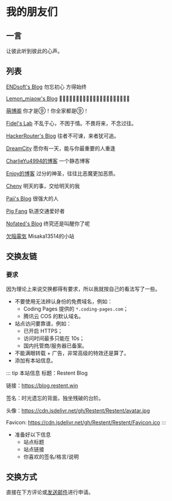 # 我的朋友们

## 一言

让彼此听到彼此的心声。

## 列表

[ENDsoft's Blog](https://blog.r-ay.cn) 勿忘初心 方得始终

[Lemon_miaow's Blog](https://lemonmiaow.xyz) 

[萌博阁](https://moeblog.vip) 你才是⑨！你全家都是⑨！

[Fidel's Lab](https://fidel.js.org) 不乱于心，不困于情。不畏将来，不念过往。

[HackerRouter's Blog](https://hackerrouter.xyz) 往者不可谏，来者犹可追。

[DreamCity](https://www.littleqiu.net) 愿你有一天，能与你最重要的人重逢

[CharlieYu4994的博客](https://blog.charlieyu4994.cn) 一个静态博客

[Enjoy的博客](https://mcenjoy.cn) 过分的神圣，往往比恶魔更加恶质。

[Cheny](https://cheny.cc) 明天的事，交给明天的我

[Paji's Blog](https://blog.honoka.club) 很强大的人

[Pig Fang](https://blog.gplane.win) 轨道交通爱好者

[Nofated's Blog](https://nofated095.github.io) 终究还是叫醒你了呢

[欠陥電気](https://blog.atri.tk) Misaka13514的小站

## 交换友链

### 要求

因为理论上来说交换都得有要求，所以我就按自己的看法写了一些。

- 不要使用无法辨认身份的免费域名，例如：
  - Coding Pages 提供的 `*.coding-pages.com`；
  - 腾讯云 COS 的默认域名。
- 站点访问要靠谱，例如：
  - 已开启 HTTPS；
  - 访问时间最多只能在 10s；
  - 国内托管商/服务器已备案。
- 不能满眼转载 + 广告，非常高级的特效还是算了。
- 添加有本站信息。

::: tip 本站信息
标题：Restent Blog

链接：https://blog.restent.win

签名：时光遗忘的背面，独坐残破的台阶。

头像：https://cdn.jsdelivr.net/gh/Restent/Restent/avatar.jpg

Favicon: https://cdn.jsdelivr.net/gh/Restent/Restent/Favicon.ico
:::

- 准备好以下信息
  - 站点标题
  - 站点链接
  - 你喜欢的签名/格言/说明

## 交换方式

直接在下方评论或[发送邮件](mailto:i@restent.win)进行申请。

